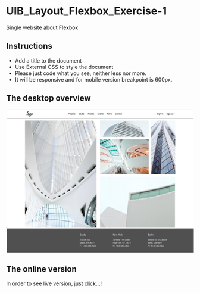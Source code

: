 # UIB_Layout_Flexbox_Exercise-1

Single website about Flexbox

## Instructions

- Add a title to the document
- Use External CSS to style the document
- Please just code what you see, neither less nor more.
- It will be responsive and for mobile version breakpoint is 600px.

## The desktop overview

![The overview](./images/desktop.png "The general overview")

## The online version

In order to see live version, just [click...!](https://hsnakk.github.io/UIB_Layout_Flexbox_Exercise-1/)
